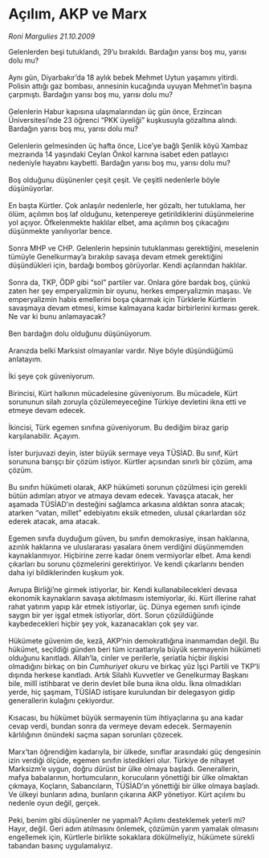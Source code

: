 # Açılım, AKP ve Marx

*Roni Margulies 21.10.2009*

<div class="taraf_structure_2col_1zq">
<div class="margen_n">



 <p>Gelenlerden beşi tutuklandı, 29’u bırakıldı. Bardağın yarısı boş mu, yarısı dolu mu? <br/><br/>Aynı gün, Diyarbakır’da 18 aylık bebek Mehmet Uytun yaşamını yitirdi. Polisin attığı gaz bombası, annesinin kucağında uyuyan Mehmet’in başına çarpmıştı. Bardağın yarısı boş mu, yarısı dolu mu? <br/><br/>Gelenlerin Habur kapısına ulaşmalarından üç gün önce, Erzincan Üniversitesi’nde 23 öğrenci “PKK üyeliği” kuşkusuyla gözaltına alındı. Bardağın yarısı boş mu, yarısı dolu mu? <br/><br/>Gelenlerin gelmesinden üç hafta önce, Lice’ye bağlı Şenlik köyü Xambaz mezraında 14 yaşındaki Ceylan Önkol karnına isabet eden patlayıcı nedeniyle hayatını kaybetti. Bardağın yarısı boş mu, yarısı dolu mu? <br/><br/>Boş olduğunu düşünenler çeşit çeşit. Ve çeşitli nedenlerle böyle düşünüyorlar. <br/><br/>En başta Kürtler. Çok anlaşılır nedenlerle, her gözaltı, her tutuklama, her ölüm, açılımın boş laf olduğunu, ketenpereye getirildiklerini düşünmelerine yol açıyor. Öfkelenmekte haklılar elbet, ama açılımın boş çıkacağını düşünmekte yanılıyorlar bence. <br/><br/>Sonra MHP ve CHP. Gelenlerin hepsinin tutuklanması gerektiğini, meselenin tümüyle Genelkurmay’a bırakılıp savaşa devam etmek gerektiğini düşündükleri için, bardağı bomboş görüyorlar. Kendi açılarından haklılar. <br/><br/>Sonra da, TKP, ÖDP gibi “sol” partiler var. Onlara göre bardak boş, çünkü zaten her şey emperyalizmin bir oyunu, herkes emperyalizmin maşası. Ve emperyalizmin habis emellerini boşa çıkarmak için Türklerle Kürtlerin savaşmaya devam etmesi, kimse kalmayana kadar birbirlerini kırması gerek. Ne var ki bunu anlamayacak? <br/><br/>Ben bardağın dolu olduğunu düşünüyorum. <br/><br/>Aranızda belki Marksist olmayanlar vardır. Niye böyle düşündüğümü anlatayım. <br/><br/>İki şeye çok güveniyorum. <br/><br/>Birincisi, Kürt halkının mücadelesine güveniyorum. Bu mücadele, Kürt sorununun silah zoruyla çözülemeyeceğine Türkiye devletini ikna etti ve etmeye devam edecek. <br/><br/>İkincisi, Türk egemen sınıfına güveniyorum. Bu dediğim biraz garip karşılanabilir. Açayım. <br/><br/>İster burjuvazi deyin, ister büyük sermaye veya TÜSİAD. Bu sınıf, Kürt sorununa barışçı bir çözüm istiyor. Kürtler açısından sınırlı bir çözüm, ama çözüm. <br/><br/>Bu sınıfın hükümeti olarak, AKP hükümeti sorunun çözülmesi için gerekli bütün adımları atıyor ve atmaya devam edecek. Yavaşça atacak, her aşamada TÜSİAD’ın desteğini sağlamca arkasına aldıktan sonra atacak; atarken “vatan, millet” edebiyatını eksik etmeden, ulusal çıkarlardan söz ederek atacak, ama atacak. <br/><br/>Egemen sınıfa duyduğum güven, bu sınıfın demokrasiye, insan haklarına, azınlık haklarına ve uluslararası yasalara önem verdiğini düşünmemden kaynaklanmıyor. Hiçbirine zerre kadar önem vermiyorlar elbet. Ama kendi çıkarları bu sorunu çözmelerini gerektiriyor. Ve kendi çıkarlarını benden daha iyi bildiklerinden kuşkum yok. <br/><br/>Avrupa Birliği’ne girmek istiyorlar, bir. Kendi kullanabilecekleri devasa ekonomik kaynakların savaşa akıtılmasını istemiyorlar, iki. Kürt illerine rahat rahat yatırım yapıp kâr etmek istiyorlar, üç. Dünya egemen sınıfı içinde saygın bir yer işgal etmek istiyorlar, dört. Sorun çözüldüğünde kaybedecekleri hiçbir şey yok, kazanacakları çok şey var. <br/><br/>Hükümete güvenim de, kezâ, AKP’nin demokratlığına inanmamdan değil. Bu hükümet, seçildiği günden beri tüm icraatlarıyla büyük sermayenin hükümeti olduğunu kanıtladı. Allah’la, cinler ve perilerle, şeriatla hiçbir ilişkisi olmadığını birkaç on bin <i>Cumhuriyet</i> okuru ve birkaç yüz İşçi Partili ve TKP’li dışında herkese kanıtladı. Artık Silahlı Kuvvetler ve Genelkurmay Başkanı bile, millî istihbarat ve derin devlet bile buna ikna oldu. İkna olmadıkları yerde, hiç şaşmam, TÜSİAD istişare kurulundan bir delegasyon gidip generallerin kulağını çekiyordur. <br/><br/>Kısacası, bu hükümet büyük sermayenin tüm ihtiyaçlarına şu ana kadar cevap verdi, bundan sonra da vermeye devam edecek. Sermayenin kârlılığının önündeki saçma sapan sorunları çözecek. <br/><br/>Marx’tan öğrendiğim kadarıyla, bir ülkede, sınıflar arasındaki güç dengesinin izin verdiği ölçüde, egemen sınıfın istedikleri olur. Türkiye de nihayet Marksizm’e uygun, doğru dürüst bir ülke olmaya başladı. Generallerin, mafya babalarının, hortumcuların, korucuların yönettiği bir ülke olmaktan çıkmaya, Koçların, Sabancıların, TÜSİAD’ın yönettiği bir ülke olmaya başladı. Ve ülkeyi bunların adına, bunların çıkarına AKP yönetiyor. Kürt açılımı bu nedenle oyun değil, gerçek. <br/><br/>Peki, benim gibi düşünenler ne yapmalı? Açılımı desteklemek yeterli mi? Hayır, değil. Geri adım atılmasını önlemek, çözümün yarım yamalak olmasını engellemek için, Kürtlerle birlikte sokaklara dökülmeliyiz, hükümete sürekli tabandan basınç uygulamalıyız.</p>
<br/>
<br/>
<br/>



<br/>


<div id="taraf_not">
</div>

</div>


</div>
